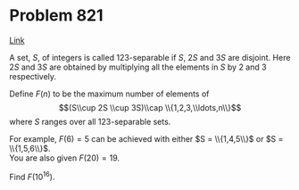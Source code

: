 # Problem 821

[Link](https://projecteuler.net/problem=821)

A set, $S$, of integers is called 123-separable if $S$, $2S$ and $3S$ are disjoint. Here $2S$ and $3S$ are obtained by multiplying all the elements in $S$ by $2$ and $3$ respectively.

Define $F(n)$ to be the maximum number of elements of $$(S\\cup 2S \\cup 3S)\\cap \\{1,2,3,\\ldots,n\\}$$ where $S$ ranges over all 123-separable sets.

For example, $F(6) = 5$ can be achieved with either $S = \\{1,4,5\\}$ or $S = \\{1,5,6\\}$.  
You are also given $F(20) = 19$.

Find $F(10^{16})$.